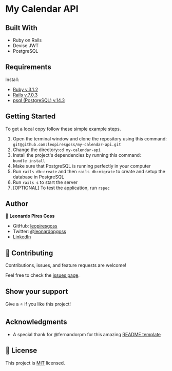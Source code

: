 # My Calendar API

## Built With

- Ruby on Rails
- Devise JWT
- PostgreSQL

## Requirements

Install:

- [Ruby v.3.1.2](https://www.ruby-lang.org/en/documentation/installation/)
- [Rails v.7.0.3](https://guides.rubyonrails.org/v5.0/getting_started.html#installing-rails)
- [psql (PostgreSQL) v.14.3](https://www.postgresql.org/download/)

## Getting Started

To get a local copy follow these simple example steps.

1. Open the terminal window and clone the repository using this command:  
   `git@github.com:leopiresgoss/my-calendar-api.git`
1. Change the directory:`cd my-calendar-apí`
1. Install the project's dependencies by running this command:  
   `bundle install`
1. Make sure that PostgreSQL is running perfectly in your computer
1. Run `rails db:create` and then `rails db:migrate` to create and setup the database in PostgreSQL
1. Run `rails s` to start the server
1. [OPTIONAL] To test the application, run `rspec`

## Author

👤 **Leonardo Pires Goss**

- GitHub: [leopiresgoss](https://github.com/leopiresgoss)
- Twitter: [@leonardopgoss](https://twitter.com/leonardopgoss)
- [LinkedIn](https://www.linkedin.com/in/leonardogoss/)

## 🤝 Contributing

Contributions, issues, and feature requests are welcome!

Feel free to check the [issues page](https://github.com/leopiresgoss/my-calendar-api/issues).

## Show your support

Give a ⭐️ if you like this project!

## Acknowledgments

- A special thank for @fernandorpm for this amazing [README template](https://github.com/microverseinc/readme-template)

## 📝 License

This project is [MIT](/LICENSE) licensed.
